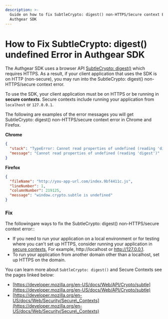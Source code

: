 ```yaml
---
description: >-
  Guide on how to fix SubtleCrypto: digest() non-HTTPS/Secure context Error in
  Authgear SDK
---
```


# How to Fix SubtleCrypto: digest() undefined Error in Authgear SDK

The Authgear SDK uses a browser API [SubtleCrypto: digest()](https://developer.mozilla.org/en-US/docs/Web/API/SubtleCrypto/digest) which requires HTTPS. As a result, if your client application that uses the SDK is on HTTP (non-secure), you may run into the SubtleCrypto: digest() non-HTTPS/secure context error.

To use the SDK, your client application must be on HTTPS or be running in **secure contexts**. Secure contexts include running your application from `localhost` or `127.0.0.1`.

The following are examples of the error messages you will get SubtleCrypto: digest() non-HTTPS/secure context error in Chrome and Firefox.

**Chrome**

```json
{
  "stack": "TypeError: Cannot read properties of undefined (reading 'digest')\n    at http://authgeartest.online/index.9bf4411c.js:1:219150\n    at p (http://authgeartest.online/index.9bf4411c.js:1:148005)\n    at o._invoke (http://authgeartest.online/index.9bf4411c.js:1:147765)\n    at Generator.next (http://authgeartest.online/index.9bf4411c.js:1:148364)\n    at e_ (http://authgeartest.online/index.9bf4411c.js:1:145029)\n    at i (http://authgeartest.online/index.9bf4411c.js:1:145227)\n    at http://authgeartest.online/index.9bf4411c.js:1:145288\n    at new Promise (<anonymous>)\n    at http://authgeartest.online/index.9bf4411c.js:1:145168\n    at iz (http://authgeartest.online/index.9bf4411c.js:1:219441)",
  "message": "Cannot read properties of undefined (reading 'digest')"
}
```

**Firefox**

```json
{
  "fileName": "http://you-app-url.com/index.9bf4411c.js",
  "lineNumber": 1,
  "columnNumber": 219125,
  "message": "window.crypto.subtle is undefined"
}
```

### Fix

The followingare ways to fix the SubtleCrypto: digest() non-HTTPS/secure context error::

* If you need to run your application on a local environment or for testing where you can't set up HTTPS, consider running your application in [secure contexts](https://developer.mozilla.org/en-US/docs/Web/Security/Secure\_Contexts#when\_is\_a\_context\_considered\_secure), For example, http://localhost or http://127.0.0.1.
* To run your application from another domain other than a localhost, set up HTTPS on the domain.

You can learn more about `SubtleCrypto: digest()` and Secure Contexts see the pages linked below:

* [https://developer.mozilla.org/en-US/docs/Web/API/Crypto/subtle](https://developer.mozilla.org/en-US/docs/Web/API/Crypto/subtle)
* [https://developer.mozilla.org/en-US/docs/Web/Security/Secure\_Contexts](https://developer.mozilla.org/en-US/docs/Web/Security/Secure\_Contexts)
